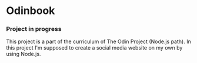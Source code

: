 # Odinbook
### Project in progress

This project is a part of the curriculum of The Odin Project (Node.js path). In this project I'm supposed to create a social media website on my own by using Node.js. 

